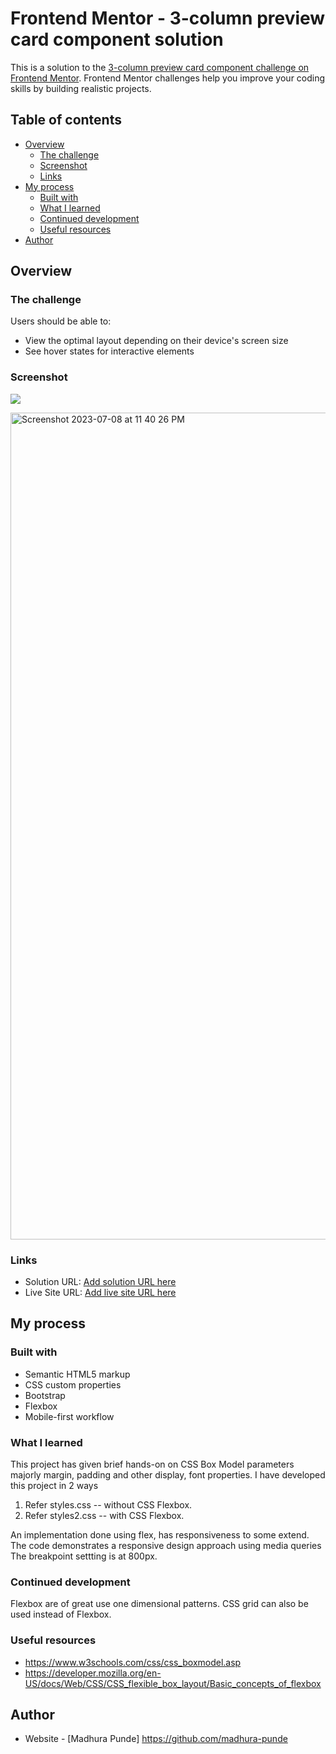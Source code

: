 # Frontend Mentor - 3-column preview card component solution

This is a solution to the [3-column preview card component challenge on Frontend Mentor](https://www.frontendmentor.io/challenges/3column-preview-card-component-pH92eAR2-). Frontend Mentor challenges help you improve your coding skills by building realistic projects. 

## Table of contents

- [Overview](#overview)
  - [The challenge](#the-challenge)
  - [Screenshot](#screenshot)
  - [Links](#links)
- [My process](#my-process)
  - [Built with](#built-with)
  - [What I learned](#what-i-learned)
  - [Continued development](#continued-development)
  - [Useful resources](#useful-resources)
- [Author](#author)


## Overview

### The challenge

Users should be able to:

- View the optimal layout depending on their device's screen size
- See hover states for interactive elements

### Screenshot

![](./screenshot.jpg)

<img width="1323" alt="Screenshot 2023-07-08 at 11 40 26 PM" src="https://github.com/madhura-punde/3-Column-Preview-Card-Component/assets/101276214/ceae6e37-9820-4919-b404-a7376fe41807">




### Links

- Solution URL: [Add solution URL here](https://your-solution-url.com)
- Live Site URL: [Add live site URL here](https://your-live-site-url.com)

## My process

### Built with

- Semantic HTML5 markup
- CSS custom properties
- Bootstrap  
- Flexbox
- Mobile-first workflow



### What I learned

This project has given brief hands-on on CSS Box Model parameters majorly margin, padding and other display, font properties.
I have developed this project in 2 ways
1) Refer styles.css -- without CSS Flexbox.
2) Refer styles2.css -- with CSS Flexbox.

An implementation done using flex, has responsiveness to some extend.
The code demonstrates a responsive design approach using media queries
The breakpoint settting is at 800px.

### Continued development

Flexbox are of great use one dimensional patterns. 
CSS grid can also be used instead of Flexbox.


### Useful resources

- https://www.w3schools.com/css/css_boxmodel.asp
- https://developer.mozilla.org/en-US/docs/Web/CSS/CSS_flexible_box_layout/Basic_concepts_of_flexbox


## Author

- Website - [Madhura Punde] https://github.com/madhura-punde

